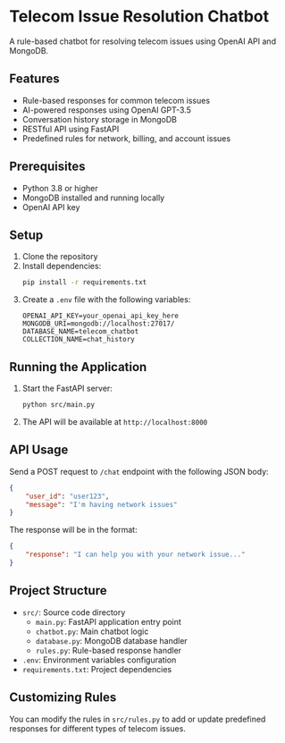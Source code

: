 # Telecom Issue Resolution Chatbot

A rule-based chatbot for resolving telecom issues using OpenAI API and MongoDB.

## Features

- Rule-based responses for common telecom issues
- AI-powered responses using OpenAI GPT-3.5
- Conversation history storage in MongoDB
- RESTful API using FastAPI
- Predefined rules for network, billing, and account issues

## Prerequisites

- Python 3.8 or higher
- MongoDB installed and running locally
- OpenAI API key

## Setup

1. Clone the repository
2. Install dependencies:
   ```bash
   pip install -r requirements.txt
   ```
3. Create a `.env` file with the following variables:
   ```
   OPENAI_API_KEY=your_openai_api_key_here
   MONGODB_URI=mongodb://localhost:27017/
   DATABASE_NAME=telecom_chatbot
   COLLECTION_NAME=chat_history
   ```

## Running the Application

1. Start the FastAPI server:
   ```bash
   python src/main.py
   ```
2. The API will be available at `http://localhost:8000`

## API Usage

Send a POST request to `/chat` endpoint with the following JSON body:
```json
{
    "user_id": "user123",
    "message": "I'm having network issues"
}
```

The response will be in the format:
```json
{
    "response": "I can help you with your network issue..."
}
```

## Project Structure

- `src/`: Source code directory
  - `main.py`: FastAPI application entry point
  - `chatbot.py`: Main chatbot logic
  - `database.py`: MongoDB database handler
  - `rules.py`: Rule-based response handler
- `.env`: Environment variables configuration
- `requirements.txt`: Project dependencies

## Customizing Rules

You can modify the rules in `src/rules.py` to add or update predefined responses for different types of telecom issues. 